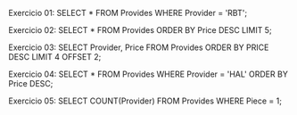 Exercicio 01:
SELECT * FROM Provides
WHERE Provider = 'RBT';


Exercicio 02:
SELECT * FROM Provides
ORDER BY Price DESC
LIMIT 5;


Exercicio 03:
SELECT Provider, Price FROM Provides
ORDER BY PRICE DESC
LIMIT 4
OFFSET 2;


Exercicio 04:
SELECT * FROM Provides
WHERE Provider = 'HAL'
ORDER BY Price DESC;


Exercicio 05:
SELECT COUNT(Provider) FROM Provides
WHERE Piece = 1;